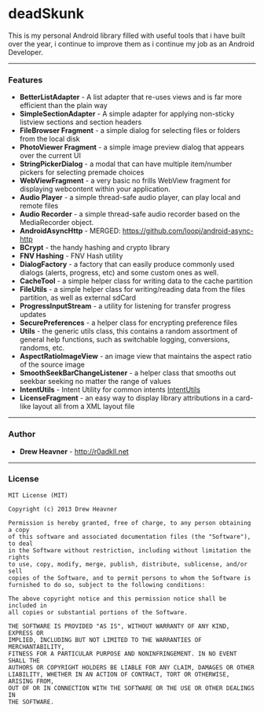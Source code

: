 deadSkunk
=========

This is my personal Android library filled with useful tools that i have built over the year, i continue to improve them as i continue my job as an Android Developer.

---
### Features

* **BetterListAdapter**      - A list adapter that re-uses views and is far more efficient than the plain way
* **SimpleSectionAdapter**   - A simple adapter for applying non-sticky listview sections and section headers
* **FileBrowser Fragment**   - a simple dialog for selecting files or folders from the local disk
* **PhotoViewer Fragment**   - a simple image preview dialog that appears over the current UI
* **StringPickerDialog**     - a modal that can have multiple item/number pickers for selecting premade choices
* **WebViewFragment**        - a very basic no frills WebView fragment for displaying webcontent within your application.
* **Audio Player**           - a simple thread-safe audio player, can play local and remote files
* **Audio Recorder**         - a simple thread-safe audio recorder based on the MediaRecorder object. 
* **AndroidAsyncHttp**       - MERGED: https://github.com/loopj/android-async-http
* **BCrypt**                 - the handy hashing and crypto library 
* **FNV Hashing**            - FNV Hash utility
* **DialogFactory**          - a factory that can easily produce commonly used dialogs (alerts, progress, etc) and some custom ones as well.
* **CacheTool**              - a simple helper class for writing data to the cache partition
* **FileUtils**              - a simple helper class for writing/reading data from the files partition, as well as external sdCard
* **ProgressInputStream**    - a utility for listening for transfer progress updates
* **SecurePreferences**      - a helper class for encrypting preference files
* **Utils**                  - the generic utils class, this contains a random assortment of general help functions, such as switchable logging, conversions, randoms, etc.
* **AspectRatioImageView**   - an image view that maintains the aspect ratio of the source image
* **SmoothSeekBarChangeListener** - a helper class that smooths out seekbar seeking no matter the range of values
* **IntentUtils**			  - Intent Utility for common intents [IntentUtils](https://github.com/d-tarasov/android-intents)
* **LicenseFragment**   - an easy way to display library attributions in a card-like layout all from a XML layout file

---

### Author
* **Drew Heavner** - http://r0adkll.net

---

### License

    MIT License (MIT)

    Copyright (c) 2013 Drew Heavner
  
    Permission is hereby granted, free of charge, to any person obtaining a copy
    of this software and associated documentation files (the "Software"), to deal
    in the Software without restriction, including without limitation the rights
    to use, copy, modify, merge, publish, distribute, sublicense, and/or sell
    copies of the Software, and to permit persons to whom the Software is
    furnished to do so, subject to the following conditions:
  
    The above copyright notice and this permission notice shall be included in
    all copies or substantial portions of the Software.
  
    THE SOFTWARE IS PROVIDED "AS IS", WITHOUT WARRANTY OF ANY KIND, EXPRESS OR
    IMPLIED, INCLUDING BUT NOT LIMITED TO THE WARRANTIES OF MERCHANTABILITY,
    FITNESS FOR A PARTICULAR PURPOSE AND NONINFRINGEMENT. IN NO EVENT SHALL THE
    AUTHORS OR COPYRIGHT HOLDERS BE LIABLE FOR ANY CLAIM, DAMAGES OR OTHER
    LIABILITY, WHETHER IN AN ACTION OF CONTRACT, TORT OR OTHERWISE, ARISING FROM,
    OUT OF OR IN CONNECTION WITH THE SOFTWARE OR THE USE OR OTHER DEALINGS IN
    THE SOFTWARE.

